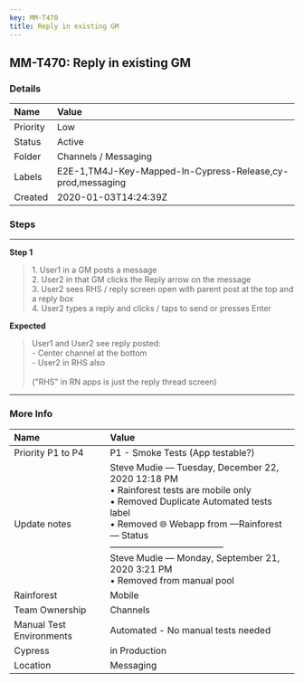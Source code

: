 ```yaml
---
key: MM-T470
title: Reply in existing GM
---
```


## MM-T470: Reply in existing GM

### Details

| Name     | Value                                                      |
| :------- | :--------------------------------------------------------- |
| Priority | Low                                                        |
| Status   | Active                                                     |
| Folder   | Channels / Messaging                                       |
| Labels   | E2E-1,TM4J-Key-Mapped-In-Cypress-Release,cy-prod,messaging |
| Created  | 2020-01-03T14:24:39Z                                       |

### Steps

<hr/>

**Step 1**

> <article>1. User1 in a GM posts a message<br>2. User2 in that GM clicks the Reply arrow on the message<br>3. User2 sees RHS / reply screen open with parent post at the top and a reply box<br>4. User2 types a reply and clicks / taps to send or presses Enter</article>

**Expected**

> <article>User1 and User2 see reply posted:<br />- Center channel at the bottom<br />- User2 in RHS also<br /><br />(&quot;RHS&quot; in RN apps is just the reply thread screen)</article>

<hr/>

### More Info

| Name                     | Value                                                                                                                                                                                                                                                                                              |
| :----------------------- | :------------------------------------------------------------------------------------------------------------------------------------------------------------------------------------------------------------------------------------------------------------------------------------------------- |
| Priority P1 to P4        | P1 - Smoke Tests (App testable?)                                                                                                                                                                                                                                                                   |
| Update notes             | Steve Mudie — Tuesday, December 22, 2020 12:18 PM<br>• Rainforest tests are mobile only<br>• Removed Duplicate Automated tests label<br>• Removed 🌐 Webapp from —Rainforest— Status<br>–––––––––––––––––––––––––<br>Steve Mudie — Monday, September 21, 2020 3:21 PM<br>• Removed from manual pool |
| Rainforest               | Mobile                                                                                                                                                                                                                                                                                             |
| Team Ownership           | Channels                                                                                                                                                                                                                                                                                           |
| Manual Test Environments | Automated - No manual tests needed                                                                                                                                                                                                                                                                 |
| Cypress                  | in Production                                                                                                                                                                                                                                                                                      |
| Location                 | Messaging                                                                                                                                                                                                                                                                                          |
